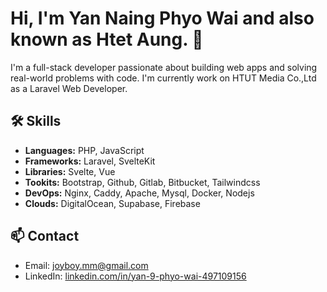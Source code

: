 # Hi, I'm Yan Naing Phyo Wai and also known as Htet Aung. 👋

I'm a full-stack developer passionate about building web apps and solving real-world problems with code.
I'm currently work on HTUT Media Co.,Ltd as a Laravel Web Developer.

<!--
## 🚀 Projects

- [My Portfolio Website](https://myportfolio.com) – A personal website built with Laravel and Vue.
- [Task Manager App](https://github.com/johndoe/task-manager) – A productivity app using Laravel and Inertia.
- [Background Remover](https://github.com/johndoe/bg-remover) – Image background removal using Python and Rembg.
-->

## 🛠️ Skills

- **Languages:** PHP, JavaScript
- **Frameworks:** Laravel, SvelteKit
- **Libraries:** Svelte, Vue
- **Tookits:** Bootstrap, Github, Gitlab, Bitbucket, Tailwindcss
- **DevOps:** Nginx, Caddy, Apache, Mysql, Docker, Nodejs
- **Clouds:** DigitalOcean, Supabase, Firebase
  
<!--
## 📈 GitHub Stats

![GitHub Stats](https://github-readme-stats.vercel.app/api?username=johndoe&show_icons=true)
-->


## 📫 Contact

- Email: joyboy.mm@gmail.com
- LinkedIn: [linkedin.com/in/yan-9-phyo-wai-497109156](https://linkedin.com/in/yan-9-phyo-wai-497109156)

<!--
**jb-mm/jb-mm** is a ✨ _special_ ✨ repository because its `README.md` (this file) appears on your GitHub profile.

Here are some ideas to get you started:

- 🔭 I’m currently working on ...
- 🌱 I’m currently learning ...
- 👯 I’m looking to collaborate on ...
- 🤔 I’m looking for help with ...
- 💬 Ask me about ...
- 📫 How to reach me: ...
- 😄 Pronouns: ...
- ⚡ Fun fact: ...
-->
